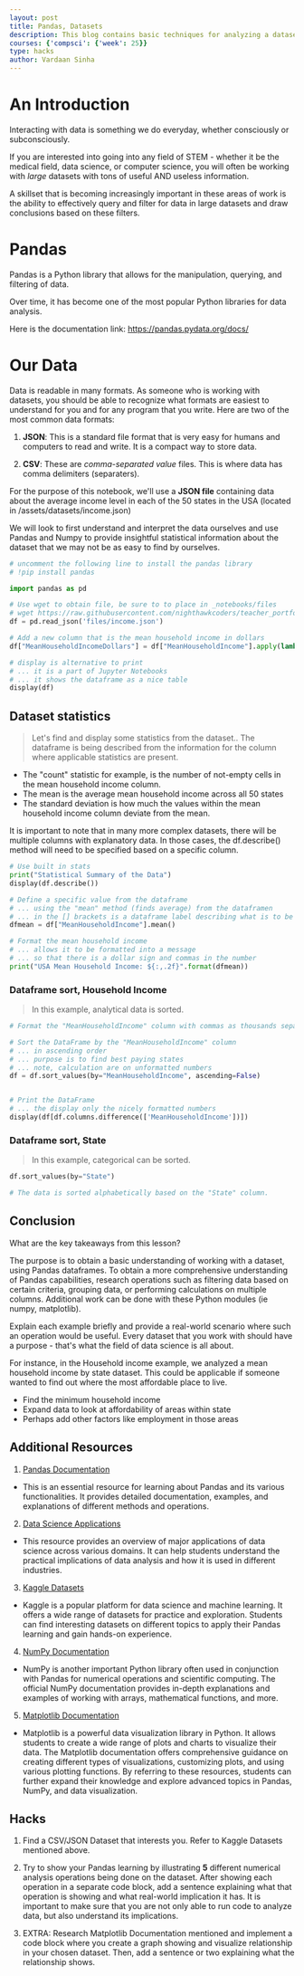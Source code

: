 ```yaml
---
layout: post
title: Pandas, Datasets
description: This blog contains basic techniques for analyzing a dataset using the Python Pandas module.  Python is a primary language for data science and is useful for backend operations like analyzing and storing data.
courses: {'compsci': {'week': 25}}
type: hacks
author: Vardaan Sinha
---
```


# An Introduction

Interacting with data is something we do everyday, whether consciously or subconsciously. 

If you are interested into going into any field of STEM - whether it be the medical field, data science, or computer science, you will often be working with *large* datasets with tons of useful AND useless information. 

A skillset that is becoming increasingly important in these areas of work is the ability to effectively query and filter for data in large datasets and draw conclusions based on these filters. 

# Pandas

Pandas is a Python library that allows for the manipulation, querying, and filtering of data. 

Over time, it has become one of the most popular Python libraries for data analysis.

Here is the documentation link: https://pandas.pydata.org/docs/



# Our Data

Data is readable in many formats. As someone who is working with datasets, you should be able to recognize what formats are easiest to understand for you and for any program that you write. Here are two of the most common data formats:

1. **JSON**: This is a standard file format that is very easy for humans and computers to read and write. It is a compact way to store data.

2. **CSV**: These are *comma-separated value* files. This is where data has comma delimiters (separaters). 


For the purpose of this notebook, we'll use a **JSON file** containing data about the average income level in each of the 50 states in the USA (located in /assets/datasets/income.json)

We will look to first understand and interpret the data ourselves and use Pandas and Numpy to provide insightful statistical information about the dataset that we may not be as easy to find by ourselves.


```python
# uncomment the following line to install the pandas library
# !pip install pandas 

import pandas as pd 

# Use wget to obtain file, be sure to to place in _notebooks/files 
# wget https://raw.githubusercontent.com/nighthawkcoders/teacher_portfolio/main/_notebooks/files/income.json
df = pd.read_json('files/income.json')

# Add a new column that is the mean household income in dollars
df["MeanHouseholdIncomeDollars"] = df["MeanHouseholdIncome"].apply(lambda n: "${:,.2f}".format(n))

# display is alternative to print
# ... it is a part of Jupyter Notebooks
# ... it shows the dataframe as a nice table
display(df)

```

## Dataset statistics
> Let's find and display some statistics from the dataset..
The dataframe is being described from the information for the column where applicable statistics are present. 

- The "count" statistic for example, is the number of not-empty cells in the mean household income column. 
- The mean is the average mean household income across all 50 states
- The standard deviation is how much the values within the mean household income column deviate from the mean. 

It is important to note that in many more complex datasets, there will be multiple columns with explanatory data. In those cases, the df.describe() method will need to be specified based on a specific column. 


```python
# Use built in stats
print("Statistical Summary of the Data")
display(df.describe())

# Define a specific value from the dataframe
# ... using the "mean" method (finds average) from the dataframen
# ... in the [] brackets is a dataframe label describing what is to be computed
dfmean = df["MeanHouseholdIncome"].mean()

# Format the mean household income
# ... allows it to be formatted into a message
# ... so that there is a dollar sign and commas in the number
print("USA Mean Household Income: ${:,.2f}".format(dfmean))
```

### Dataframe sort, Household Income
> In this example, analytical data is sorted.


```python
# Format the "MeanHouseholdIncome" column with commas as thousands separators and a dollar sign

# Sort the DataFrame by the "MeanHouseholdIncome" column
# ... in ascending order
# ... purpose is to find best paying states
# ... note, calculation are on unformatted numbers
df = df.sort_values(by="MeanHouseholdIncome", ascending=False)


# Print the DataFrame
# ... the display only the nicely formatted numbers
display(df[df.columns.difference(['MeanHouseholdIncome'])]) 
```

### Dataframe sort, State
> In this example, categorical can be sorted.


```python
df.sort_values(by="State")

# The data is sorted alphabetically based on the "State" column.

```

## Conclusion

What are the key takeaways from this lesson?

The purpose is to obtain a basic understanding of working with a dataset, using Pandas dataframes. To obtain a more comprehensive understanding of Pandas capabilities, research operations such as filtering data based on certain criteria, grouping data, or performing calculations on multiple columns.  Additional work can be done with these Python modules (ie numpy, matplotlib). 

Explain each example briefly and provide a real-world scenario where such an operation would be useful.  Every dataset that you work with should have a purpose - that's what the field of data science is all about. 

For instance, in the Household income example, we analyzed a mean household income by state dataset. This could be applicable if someone wanted to find out where the most affordable place to live.

- Find the minimum household income 
- Expand data to look at affordability of areas within state
- Perhaps add other factors like employment in those areas


## Additional Resources
1. [Pandas Documentation](https://pandas.pydata.org/docs/)
- This is an essential resource for learning about Pandas and its various functionalities. It provides detailed documentation, examples, and explanations of different methods and operations.
2. [Data Science Applications](https://www.geeksforgeeks.org/major-applications-of-data-science/)
- This resource provides an overview of major applications of data science across various domains. It can help students understand the practical implications of data analysis and how it is used in different industries.
3. [Kaggle Datasets](https://www.kaggle.com/datasets)
- Kaggle is a popular platform for data science and machine learning. It offers a wide range of datasets for practice and exploration. Students can find interesting datasets on different topics to apply their Pandas learning and gain hands-on experience.
4. [NumPy Documentation](https://numpy.org/doc/)
- NumPy is another important Python library often used in conjunction with Pandas for numerical operations and scientific computing. The official NumPy documentation provides in-depth explanations and examples of working with arrays, mathematical functions, and more.
5. [Matplotlib Documentation](https://matplotlib.org/stable/contents.html)
- Matplotlib is a powerful data visualization library in Python. It allows students to create a wide range of plots and charts to visualize their data. The Matplotlib documentation offers comprehensive guidance on creating different types of visualizations, customizing plots, and using various plotting functions.
By referring to these resources, students can further expand their knowledge and explore advanced topics in Pandas, NumPy, and data visualization.

## Hacks

1. Find a CSV/JSON Dataset that interests you. Refer to Kaggle Datasets mentioned above.

2. Try to show your Pandas learning by illustrating **5** different numerical analysis operations being done on the dataset. After showing each operation in a separate code block, add a sentence explaining what that operation is showing and what real-world implication it has. It is important to make sure that you are not only able to run code to analyze data, but also understand its implications.

3. EXTRA: Research Matplotlib Documentation mentioned and implement a code block where you create a graph showing and visualize relationship in your chosen dataset. Then, add a sentence or two explaining what the relationship shows.
